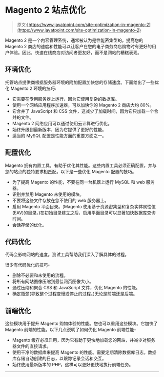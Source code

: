 # Magento 2 站点优化

> 原文:[https://www.javatpoint.com/site-optimization-in-magento-2](https://www.javatpoint.com/site-optimization-in-magento-2)

Magento 2 是一个内容管理系统，通常被认为是性能密集型的。提高您的 Magento 2 商店的速度和性能可以让客户在您的电子商务商店购物时有更好的用户体验。因此，快速在线商店对访问者更友好，而不是网站的糟糕表现。

## 环境优化

托管站点提供商根据服务器环境的附加配置加快您的存储速度。下面给出了一些优化 Magento 2 环境的技巧:

*   它需要在专用服务器上运行，因为它使用复杂的数据库。
*   使用一个网络应用程序加速器，可以加快你的 Magento 2 商店大约 80%。
*   它合并了 JavaScript 和 CSS 文件，这减少了加载时间，因为它只加载一个合并的文件。
*   Magento 2 网络应用可以通过使用云计算进行优化。
*   始终升级到最新版本，因为它提供了更好的性能。
*   适当的 MySQL 配置是性能方面的重要方面之一。

## 配置优化

Magento 拥有内置工具，有助于优化其性能。这些内置工具必须正确配置，并与您的站点的独特要求相匹配。以下是一些优化 Magento 配置的技巧。

*   为了提高 Magento 的性能，不要在同一台机器上运行 MySQL 和 web 服务器。
*   识别并禁用 Magento 未使用的模块。
*   不要将这些文件存放在您不使用的 web 服务器上。
*   启用 Magento 平面目录。(Magento 使用基于资源密集型和复杂实体属性值(EAV)的目录。)在初始目录建立之后，启用平面目录可以显著加快数据库查询时间。
*   会话存储的优化。

## 代码优化

代码会影响网站的速度。测试工具帮助我们深入了解具体的过程。

很少有代码优化的技巧-

*   删除不必要和未使用的流程。
*   将所有网站图像压缩到最佳网页图像大小。
*   通过压缩和聚合 CSS 和 JavaScript 文件，优化 Magento 的性能。
*   确定瓶颈(导致整个过程变慢或停止的过程。)无论是前端还是后端。

## 前端优化

这些模块用于提升 Magento 购物体验的性能。您也可以重用这些模块。它加快了 Magento 前端的性能。以下几点说明了如何优化 Magento 前端性能-

*   Magento 缓存必须启用，因为它有助于更快地加载您的网站，并减少对服务器文件的直接请求。
*   使用干净的数据库来提高 Magento 的性能。需要定期清除数据库日志。数据库存储自动创建的日志，以跟踪记录会话和交互。
*   始终使用最新版本的 PHP，这样可以更好更快地执行前端任务。

* * *